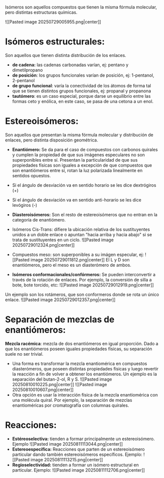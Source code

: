 Isómeros son aquellos compuestos que tienen la misma fórmula molecular, pero distintas estructuras químicas.

![[Pasted image 20250729005955.png|center]]
# Isómeros estructurales:
Son aquellos que tienen distinta distribución de los enlaces. 
- **de cadena:** las cadenas carbonadas varían, ej: pentano y dimetilpropano
- **de posición**: los grupos funcionales varían de posición, ej: 1-pentanol, 2-pentanol
- **de grupo funcional**: varía la conectividad de los átomos de forma tal que se tienen distintos grupos funcionales, ej: propanal y propanona
- **tautómero**: es un caso especial, porque darse un equilibrio entre las formas ceto y enólica, en este caso, se pasa de una cetona a un enol.

# Estereoisómeros:
Son aquellos que presentan la misma fórmula molecular y distribución de enlaces, pero distinta disposición geométrica.

- **Enantiómero:** 
Se da para el caso de compuestos con carbonos quirales y cumplen la propiedad de que sus imágenes especulares no son superponibles entre sí. Presentan la particularidad de que sus propiedades físicas son iguales a excepción de que compuestos que son enantiómeros entre sí, rotan la luz polarizada linealmente en sentidos opuestos. 
- Si el ángulo de desviación va en sentido horario se les dice dextrógiros (+)
- Si el ángulo de desviación va en sentido anti-horario se les dice levógiros (-)

- **Diasteroisómeros:**
Son el resto de estereoisómeros que no entran en la categoría de enantiómero.
- Isómeros Cis-Trans: difiere la ubicación relativa de los sustituyentes unidos a un doble enlace o apuntan "hacia arriba y hacia abajo" si se trata de sustituyentes en un ciclo.
![[Pasted image 20250729012324.png|center]]

- Compuestos meso: son superponibles a su imágen especular, ej: 
![[Pasted image 20250729011812.png|center]]
El L y D son enantiómeros, pero el meso es un diasterómero de ambos. 

- **Isómeros conformacionales/confórmeros:**
Se pueden interconvertir a través de la rotación de enlaces. Por ejemplo, la conversión de silla a bote, bote torcido, etc:
![[Pasted image 20250729012919.png|center]]

Un ejemplo son los rotámeros, que son conformeros donde se rota un único enlace.
![[Pasted image 20250729012357.png|center]]
# Separación de mezclas de enantiómeros:
**Mezcla racémica**: mezcla de dos enantiómeros en igual proporción.
Dado a que los enantiómeros poseen iguales propiedades físicas, su separación suele no ser trivial. 
- Una forma es transformar la mezcla enantiomérica en compuestos diasterómeros, que poseen distintas propiedades físicas y luego revertir la reacción a fin de volver a obtener los enantiómeros. Un ejemplo es la separación del butan-2-ol, R y S.
![[Pasted image 20250810010225.png|center]]
![[Pasted image 20250810010607.png|center]]
- Otra opción es usar la interacción física de la mezcla enantiomérica con una molécula quiral. Por ejemplo, la separación de mezclas enantioméricas por cromatografía con columnas quirales.

# Reacciones:
- **Estéreoselectiva:** tienden a formar principalmente un estereoisómero. Ejemplo
![[Pasted image 20250811113044.png|center]]
- **Estereoespecífica:** Reacciones que parten de un estereoisómero particular dando también estereoisómeros específicos. Ejemplo: 
![[Pasted image 20250811113215.png|center]]
- **Regioselectividad:** tienden a formar un isómero estructural en particular. Ejemplo:
![[Pasted image 20250811112706.png|center]]
